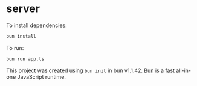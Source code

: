 # server

To install dependencies:

```bash
bun install
```

To run:

```bash
bun run app.ts
```

This project was created using `bun init` in bun v1.1.42. [Bun](https://bun.sh) is a fast all-in-one JavaScript runtime.
